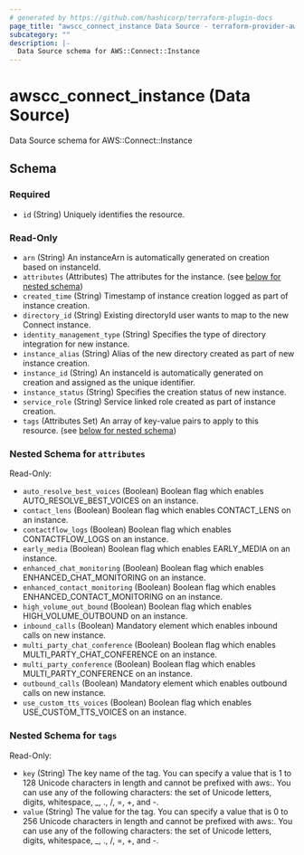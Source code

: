```yaml
---
# generated by https://github.com/hashicorp/terraform-plugin-docs
page_title: "awscc_connect_instance Data Source - terraform-provider-awscc"
subcategory: ""
description: |-
  Data Source schema for AWS::Connect::Instance
---
```


# awscc_connect_instance (Data Source)

Data Source schema for AWS::Connect::Instance



<!-- schema generated by tfplugindocs -->
## Schema

### Required

- `id` (String) Uniquely identifies the resource.

### Read-Only

- `arn` (String) An instanceArn is automatically generated on creation based on instanceId.
- `attributes` (Attributes) The attributes for the instance. (see [below for nested schema](#nestedatt--attributes))
- `created_time` (String) Timestamp of instance creation logged as part of instance creation.
- `directory_id` (String) Existing directoryId user wants to map to the new Connect instance.
- `identity_management_type` (String) Specifies the type of directory integration for new instance.
- `instance_alias` (String) Alias of the new directory created as part of new instance creation.
- `instance_id` (String) An instanceId is automatically generated on creation and assigned as the unique identifier.
- `instance_status` (String) Specifies the creation status of new instance.
- `service_role` (String) Service linked role created as part of instance creation.
- `tags` (Attributes Set) An array of key-value pairs to apply to this resource. (see [below for nested schema](#nestedatt--tags))

<a id="nestedatt--attributes"></a>
### Nested Schema for `attributes`

Read-Only:

- `auto_resolve_best_voices` (Boolean) Boolean flag which enables AUTO_RESOLVE_BEST_VOICES on an instance.
- `contact_lens` (Boolean) Boolean flag which enables CONTACT_LENS on an instance.
- `contactflow_logs` (Boolean) Boolean flag which enables CONTACTFLOW_LOGS on an instance.
- `early_media` (Boolean) Boolean flag which enables EARLY_MEDIA on an instance.
- `enhanced_chat_monitoring` (Boolean) Boolean flag which enables ENHANCED_CHAT_MONITORING on an instance.
- `enhanced_contact_monitoring` (Boolean) Boolean flag which enables ENHANCED_CONTACT_MONITORING on an instance.
- `high_volume_out_bound` (Boolean) Boolean flag which enables HIGH_VOLUME_OUTBOUND on an instance.
- `inbound_calls` (Boolean) Mandatory element which enables inbound calls on new instance.
- `multi_party_chat_conference` (Boolean) Boolean flag which enables MULTI_PARTY_CHAT_CONFERENCE on an instance.
- `multi_party_conference` (Boolean) Boolean flag which enables MULTI_PARTY_CONFERENCE on an instance.
- `outbound_calls` (Boolean) Mandatory element which enables outbound calls on new instance.
- `use_custom_tts_voices` (Boolean) Boolean flag which enables USE_CUSTOM_TTS_VOICES on an instance.


<a id="nestedatt--tags"></a>
### Nested Schema for `tags`

Read-Only:

- `key` (String) The key name of the tag. You can specify a value that is 1 to 128 Unicode characters in length and cannot be prefixed with aws:. You can use any of the following characters: the set of Unicode letters, digits, whitespace, _, ., /, =, +, and -.
- `value` (String) The value for the tag. You can specify a value that is 0 to 256 Unicode characters in length and cannot be prefixed with aws:. You can use any of the following characters: the set of Unicode letters, digits, whitespace, _, ., /, =, +, and -.
